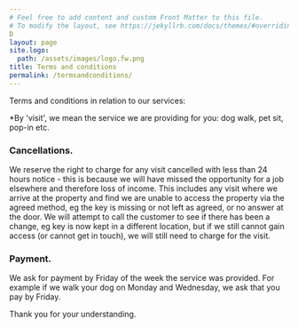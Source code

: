 ```yaml
---
# Feel free to add content and custom Front Matter to this file.
# To modify the layout, see https://jekyllrb.com/docs/themes/#overriding-theme-defaults
D
layout: page
site.logo:
  path: /assets/images/logo.fw.png
title: Terms and conditions
permalink: /termsandconditions/
---
```


Terms and conditions in relation to our services:

*By 'visit', we mean the service we are providing for you: dog walk, pet sit, pop-in etc.

### Cancellations.

We reserve the right to charge for any visit cancelled with less than 24 hours notice - this is because we will have missed the opportunity for a job elsewhere and therefore loss of income. This includes any visit where we arrive at the property and find we are unable to access the property via the agreed method, eg the key is missing or not left as agreed, or no answer at the door. We will attempt to call the customer to see if there has been a change, eg key is now kept in a different location, but if we still cannot gain access (or cannot get in touch), we will still need to charge for the visit.

### Payment.

We ask for payment by Friday of the week the service was provided. For example if we walk your dog on Monday and Wednesday, we ask that you pay by Friday.

Thank you for your understanding.
